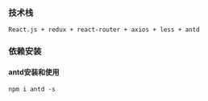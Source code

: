 ### 技术栈

    React.js + redux + react-router + axios + less + antd

### 依赖安装

#### antd安装和使用

    npm i antd -s
    
    